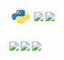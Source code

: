 

<div style="display: inline_block"><br>
  <img align="center" alt="Rafa-Python" height="30" width="40" src="https://raw.githubusercontent.com/devicons/devicon/master/icons/python/python-original.svg">
  <img align="center" src="https://img.shields.io/badge/Shell_Script-121011?style=for-the-badge&logo=gnu-bash&logoColor=white target="_blank"></a>
  <img align="center" src="https://img.shields.io/badge/R-276DC3?style=for-the-badge&logo=r&logoColor=white target="_blank"></a>
</div>

 ##

<div> 
  <img src=https://img.shields.io/badge/Slack-4A154B?style=for-the-badge&logo=slack&logoColor=white target="_blank"></a>
  <a href="https://www.instagram.com/lipfp" target="_blank"><img src="https://img.shields.io/badge/-Instagram-%23E4405F?style=for-the-badge&logo=instagram&logoColor=white" target="_blank"></a>
  <a href="https://www.linkedin.com/in/felipe-furtado-pinho-a2443ba3" target="_blank"><img src="https://img.shields.io/badge/-LinkedIn-%230077B5?style=for-the-badge&logo=linkedin&logoColor=white" target="_blank"></a> 


